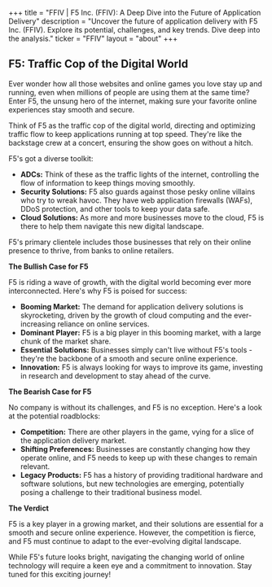 +++
title = "FFIV |  F5 Inc. (FFIV): A Deep Dive into the Future of Application Delivery"
description = "Uncover the future of application delivery with F5 Inc. (FFIV). Explore its potential, challenges, and key trends. Dive deep into the analysis."
ticker = "FFIV"
layout = "about"
+++

        


## F5: Traffic Cop of the Digital World 

Ever wonder how all those websites and online games you love stay up and running, even when millions of people are using them at the same time? Enter F5, the unsung hero of the internet, making sure your favorite online experiences stay smooth and secure. 

Think of F5 as the traffic cop of the digital world, directing and optimizing traffic flow to keep applications running at top speed. They're like the backstage crew at a concert, ensuring the show goes on without a hitch. 

F5's got a diverse toolkit: 

* **ADCs:** Think of these as the traffic lights of the internet, controlling the flow of information to keep things moving smoothly. 
* **Security Solutions:** F5 also guards against those pesky online villains who try to wreak havoc. They have web application firewalls (WAFs), DDoS protection, and other tools to keep your data safe. 
* **Cloud Solutions:** As more and more businesses move to the cloud, F5 is there to help them navigate this new digital landscape. 

F5's primary clientele includes those businesses that rely on their online presence to thrive, from banks to online retailers. 

**The Bullish Case for F5**

F5 is riding a wave of growth, with the digital world becoming ever more interconnected. Here's why F5 is poised for success:

* **Booming Market:**  The demand for application delivery solutions is skyrocketing, driven by the growth of cloud computing and the ever-increasing reliance on online services. 
* **Dominant Player:** F5 is a big player in this booming market, with a large chunk of the market share. 
* **Essential Solutions:** Businesses simply can't live without F5's tools - they're the backbone of a smooth and secure online experience. 
* **Innovation:** F5 is always looking for ways to improve its game, investing in research and development to stay ahead of the curve. 

**The Bearish Case for F5**

No company is without its challenges, and F5 is no exception. Here's a look at the potential roadblocks:

* **Competition:**  There are other players in the game, vying for a slice of the application delivery market. 
* **Shifting Preferences:** Businesses are constantly changing how they operate online, and F5 needs to keep up with these changes to remain relevant. 
* **Legacy Products:** F5 has a history of providing traditional hardware and software solutions, but new technologies are emerging, potentially posing a challenge to their traditional business model. 

**The Verdict**

F5 is a key player in a growing market, and their solutions are essential for a smooth and secure online experience. However, the competition is fierce, and F5 must continue to adapt to the ever-evolving digital landscape. 

While F5's future looks bright, navigating the changing world of online technology will require a keen eye and a commitment to innovation. Stay tuned for this exciting journey! 

        